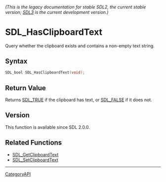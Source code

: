 ###### (This is the legacy documentation for stable SDL2, the current stable version; [SDL3](https://wiki.libsdl.org/SDL3/) is the current development version.)
# SDL_HasClipboardText

Query whether the clipboard exists and contains a non-empty text string.

## Syntax

```c
SDL_bool SDL_HasClipboardText(void);

```

## Return Value

Returns [SDL_TRUE](SDL_TRUE) if the clipboard has text, or
[SDL_FALSE](SDL_FALSE) if it does not.

## Version

This function is available since SDL 2.0.0.

## Related Functions

* [SDL_GetClipboardText](SDL_GetClipboardText)
* [SDL_SetClipboardText](SDL_SetClipboardText)

----
[CategoryAPI](CategoryAPI)

